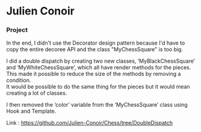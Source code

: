 # Julien Conoir

### Project

In the end, I didn't use the Decorator design pattern because I'd have to copy the entire decoree API and the class "MyChessSquare" is too big.  

I did a double dispatch by creating two new classes, ‘MyBlackChessSquare’ and ‘MyWhiteChessSquare’, which all have render methods for the pieces. This made it possible to reduce the size of the methods by removing a condition.  
It would be possible to do the same thing for the pieces but it would mean creating a lot of classes.

I then removed the ‘color’ variable from the ‘MyChessSquare’ class using Hook and Template.

Link : https://github.com/Julien-Conoir/Chess/tree/DoubleDispatch